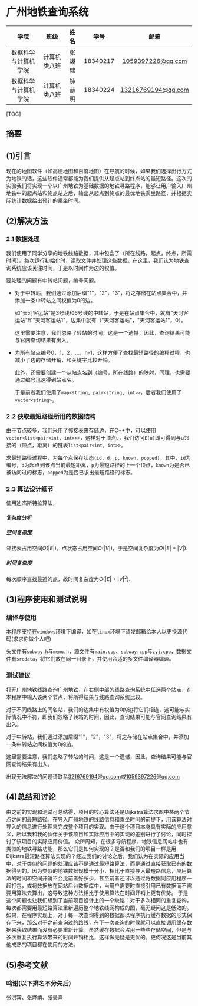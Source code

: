 # 广州地铁查询系统


|学院|班级|姓名|学号|邮箱|
|:-:|:-:|:-:|:-:|:-:|
|数据科学与计算机学院|计算机类八班|张翊健|18340217|1059397226@qq.com|
|数据科学与计算机学院|计算机类八班|钟赫明|18340224|13216769194@qq.com|

[TOC]



## 摘要

## (1)引言

现在的地图软件（如高德地图和百度地图）在导航的时候，如果我们选择出行方式为地铁的话，这些软件通常都能为我们提供从起点站到终点站的最短路径。这次的实验我们将实现一个以广州地铁为基础数据的地铁寻路程序，能够让用户输入广州地铁中的起点站和终点站之后，输出从起点到终点的最优地铁乘坐路径，并根据实际统计数据给出预计的乘坐时间。

## (2)解决方法

### 2.1 数据处理

我们使用了同学分享的地铁线路数据，其中包含了（所在线路，起点，终点，所需时间）。每次运行初始化时，读取文件并处理这些数据。在这里，我们认为地铁查询系统应该关注时间，于是以时间作为边的权值。

要处理的问题有中转站问题，编号问题。

+ 对于中转站，我们通过添加后缀"1"，"2"，"3"，将之存储在站点集合中，并添加一条中转站之间权值为0的边。

  如"天河客运站"是3号线和6号线的中转站，于是在站点集合中，就有"天河客运站"和"天河客运站1"，边集中就有（"天河客运站"，"天河客运站1"，0）。

  这里需要注意，我们忽略了转站的时间，这是一个遗憾，因此，查询结果可能与官网查询结果有出入。

+ 为所有站点编号0，1，2，...，n-1，这样方便了查找最短路径的编程过程，也减小了边的存储开销，和关键字比较开销。

  此外，还需要创建一个从站点名到（编号，所在线路）的映射，同理，也需要通过编号迅速得到站点名。

  于是前者我们使用了`map<string, pair<string, int>>`，后者我们使用了`vector<string>`。



### 2.2 获取最短路径所用的数据结构

由于节点较多，我们采用了邻接表来存储边，在C++中，可以使用`vector<list<pair<int, int>>>`，这样对于顶点`u`，我们访问`E[u]`即可得到与u邻接的（顶点，距离）的链表`list<pair<int, int>>`。

求最短路径过程中，为每个点保存状态`(id, d, p, known, popped)`，其中，`id`为编号，`d`为起点到该点当前最短距离，`p`为最短路径的上一个顶点，`known`为是否已被访问过的标志，`popped`为是否已求出最短路径的标志。

### 2.3 算法设计细节

使用迪杰斯特拉算法，





#### 复杂度分析

##### 空间复杂度

邻接表占用空间$O(|E|)$，点状态占用空间$O(|V|)$，于是空间复杂度为$O(|E|+|V|)$.

##### 时间复杂度

每次顺序查找最近的点，故时间复杂度为$O(|E|+|V|^2)$.

## (3)程序使用和测试说明

### 编译与使用

本程序支持在`windows`环境下编译，如在`linux`环境下请发邮箱给本人以更换源代码(求求你做个人吧)

头文件有`subway.h`与`memu.h`，源文件有`main.cpp`、`subway.cpp`与`zyj.cpp`，数据文件有`srcdata`，将它们放在同一目录下，并使用合适的多文件编译器编译。



### 测试建议

打开广州地铁线路查询[广州地铁](https://github.com/learn-by-consciousness/subway/blob/master/www.gzmtr.com)，在右侧中部的线路查询系统中任选两个站点，在本程序中输入该两个节点，将所得结果与线路查询系统比较。

对于不同线路上的同名站，我们的边集中有权值为0的边将它们相连，这可能与实际情况中不符，即我们忽略了转站的时间，因此，查询结果可能与官网查询结果有出入。

对于中转站，我们通过添加后缀"1"，"2"，"3"，将之存储在站点集合中，并添加一条中转站之间权值为0的边。

这里需要注意，我们忽略了转站的时间，这是一个遗憾，因此，查询结果可能与官网查询结果有出入。

出现无法解决的问题请联系[3216769194@qq.com](mailto:3216769194@qq.com)或[1059397226@qq.com](mailto:1059397226@qq.com)



## (4)总结和讨论

由之前的实现和测试可总结得，项目的核心算法还是Dijkstra算法求图中某两个节点之间的最短路径。在导入广州地铁的线路信息和乘坐时间的前提下，用该算法对导入的信息进行处理来完成整个项目的实现。由于这个项目本身具有实际的应用意义，所以我和我的伙伴关于该项目和实际应用中的实现的差别进行了讨论，同时探讨了该项目的实际应用价值。
众所周知，在很多导航程序、地铁信息网站中也有类似的地铁寻路功能，那么它们是如何实现的？是否和我们的项目一样是用Dijkstra最短路径算法实现的？经过我们的讨论之后，我们认为在实际的应用当中，对于类似的问题的处理应该不是通过最短路算法，而是通过直接获取已有的数据得到的。因为类似的地铁数据规模十分小，相比于直接导入最短路信息，应用算法的时间和空间开销不会比前者好多少，甚至前者还可以通过将数据同应用程序一起打包，或将数据放在网站后台数据库中，当用户需要时直接引用已有数据而不需要用算法去算出，这导致这种方法相比于使用算法在时间开销上更有优势。
于是这个问题也让我们想到了当前项目设计上的一个缺陷：对于多次相同的重复查询，每次都需要用最短路算法重新遍历整个地铁线网构成的图，毫无疑问这是低效的。如果，在程序实现上，对于每一次查询得到的数据都以程序执行缓存数据的形式保存下来，那么对于之前查询过的路线，在下一次查询的时候就可以直接调用缓存数据来获取结果而没有必要重新计算。虽然缓存数据会占用一些些存储空间，但是与多次重复执行算法带来的时间开销相比，这样做无疑是更优的。更何况这是当前其他成熟的项目都在使用的方法。



## (5)参考文献



### 鸣谢(以下排名不分先后)

张洪宾、张烨禧、张昊熹
